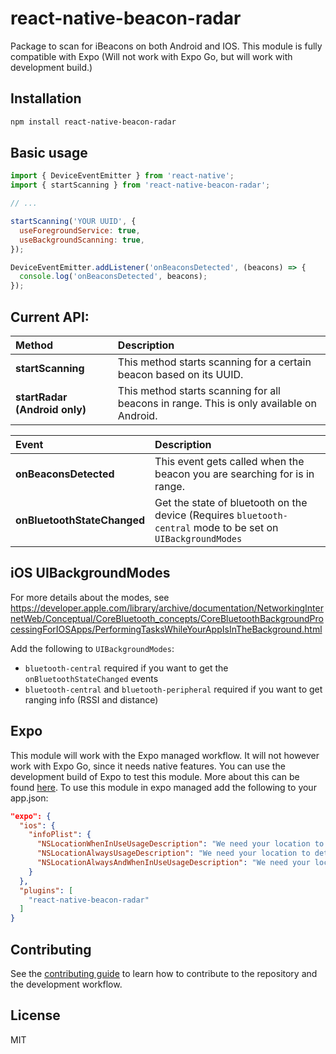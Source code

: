 # react-native-beacon-radar

Package to scan for iBeacons on both Android and IOS. This module is fully compatible with Expo (Will not work with Expo Go, but will work with development build.)

## Installation

```sh
npm install react-native-beacon-radar
```

## Basic usage

```js
import { DeviceEventEmitter } from 'react-native';
import { startScanning } from 'react-native-beacon-radar';

// ...

startScanning('YOUR UUID', {
  useForegroundService: true,
  useBackgroundScanning: true,
});

DeviceEventEmitter.addListener('onBeaconsDetected', (beacons) => {
  console.log('onBeaconsDetected', beacons);
});
```

## Current API:
| Method                            | Description                                                                                                                                                                                                           |
|:----------------------------------|:----------------------------------------------------------------------------------------------------------------------------------------------------------------------------------------------------------------------|
| **startScanning**                 | This method starts scanning for a certain beacon based on its UUID.                                                                                                                                                   |
| **startRadar (Android only)**     | This method starts scanning for all beacons in range. This is only available on Android.                                                                                                                              |


| Event                       | Description                                                                               |
|:----------------------------|:------------------------------------------------------------------------------------------|
| **onBeaconsDetected**       | This event gets called when the beacon you are searching for is in range.                 |
| **onBluetoothStateChanged** | Get the state of bluetooth on the device (Requires `bluetooth-central` mode to be set on `UIBackgroundModes` |

## iOS UIBackgroundModes
For more details about the modes, see https://developer.apple.com/library/archive/documentation/NetworkingInternetWeb/Conceptual/CoreBluetooth_concepts/CoreBluetoothBackgroundProcessingForIOSApps/PerformingTasksWhileYourAppIsInTheBackground.html

Add the following to `UIBackgroundModes`:
- `bluetooth-central` required if you want to get the `onBluetoothStateChanged` events
- `bluetooth-central` and `bluetooth-peripheral` required if you want to get ranging info (RSSI and distance)


## Expo
This module will work with the Expo managed workflow. It will not however work with Expo Go, since it needs native features. You can use the development build of Expo to test this module. More about this can be found [here](https://docs.expo.dev/develop/development-builds/create-a-build/). To use this module in expo managed add the following to your app.json:
```json
"expo": {
  "ios": {
    "infoPlist": {
      "NSLocationWhenInUseUsageDescription": "We need your location to detect nearby beacons.",
      "NSLocationAlwaysUsageDescription": "We need your location to detect nearby beacons even when the app is in the background.",
      "NSLocationAlwaysAndWhenInUseUsageDescription": "We need your location to detect nearby beacons even when the app is in the background."
    }
  },
  "plugins": [
    "react-native-beacon-radar"
  ]
}
```

## Contributing

See the [contributing guide](CONTRIBUTING.md) to learn how to contribute to the repository and the development workflow.

## License

MIT

